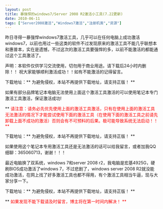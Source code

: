 ```yaml
---
layout: post
title: 暴强悍的windows7/Server 2008 R2激活小工具(7.22更新)		
date: 2010-06-11
tags: ["Server2008激活","Windows7激活","注册机类","资源"]
---
```


昨日寻得一暴强悍windows7激活工具，几乎可以在任何电脑上成功激活windows7，以前也用过一些这类的软件不过发现原来的激活工具不能几乎联想本和惠普本，实在是遗憾，不过这次的激活工具要强悍的多，以前不能激活的都能通过这个工具激活了。

声明：本软件仅供学习交流使用，切勿用于商业用途。请下载后24小时内删除！！
祝大家能够顺利激活成功！！如有不能激活的记得留言。

下载地址：** 为避免侵权，本站不再提供下载地址，请支持正版！ **

如果有部分品牌笔记本电脑无法使用上面这个激活工具激活的可以使用笔记本专门激活工具激活，保证激活成功!

** <span style="color: #ff0000;">请注意：请务必先优先使用上面的激活工具激活，只有在使用上面的激活工具无法激活的情况下才能尝试使用下面的激活工具（在使用下面的激活工具之前请先卸载上面不成功的激活）否则会有不可预料的后果。极可能导致系统无法启动！！ **

下载地址：** 为避免侵权，本站不再提供下载地址，请支持正版！ **

如果使用这个笔记本专用激活工具还是无法激活的话可以给我留言，或者加我QQ细聊：365060713，谢谢！！！

最近电脑换了双系统，windows 7和server 2008 r2，我电脑是宏基4925G，硬刷BIOS成功激活了windows 7，不过悲剧了，windows server 2008 R2就没能成功激活，在网上找了好多激活工具也都不得用，有个激活工具相当牛逼，现与大家分享一下。

下载地址：** 为避免侵权，本站不再提供下载地址，请支持正版！ **

** <span style="color: red;">如果发现不能下载请及时留言，博主将在第一时间内解决！ **		